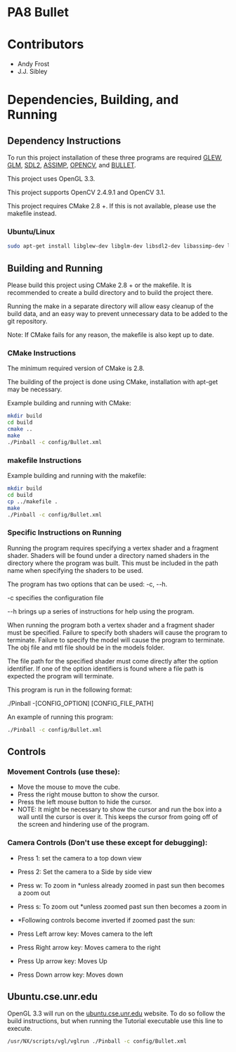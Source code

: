 # PA8 Bullet

# Contributors
* Andy Frost
* J.J. Sibley

# Dependencies, Building, and Running

## Dependency Instructions
To run this project installation of these three programs are required [GLEW](http://glew.sourceforge.net/), [GLM](http://glm.g-truc.net/0.9.7/index.html), [SDL2](https://wiki.libsdl.org/Tutorials), [ASSIMP](http://www.assimp.org/), [OPENCV](http://opencv.org/), and [BULLET](http://bulletphysics.org/wordpress/).

This project uses OpenGL 3.3.

This project supports OpenCV 2.4.9.1 and OpenCV 3.1.

This project requires CMake 2.8 +. If this is not available, please use the makefile instead.

### Ubuntu/Linux
```bash
sudo apt-get install libglew-dev libglm-dev libsdl2-dev libassimp-dev libopencv-dev libbullet-dev
```

## Building and Running
Please build this project using CMake 2.8 + or the makefile. It is recommended to create a build directory and to build the project there.

Running the make in a separate directory will allow easy cleanup of the build data, and an easy way to prevent unnecessary data to be added to the git repository.

Note: If CMake fails for any reason, the makefile is also kept up to date.

### CMake Instructions

The minimum required version of CMake is 2.8. 

The building of the project is done using CMake, installation with apt-get may be necessary.

Example building and running with CMake:

```bash
mkdir build
cd build
cmake ..
make
./Pinball -c config/Bullet.xml
```

### makefile Instructions

Example building and running with the makefile:
```bash
mkdir build
cd build
cp ../makefile .
make
./Pinball -c config/Bullet.xml
```

### Specific Instructions on Running
Running the program requires specifying a vertex shader and a fragment shader. Shaders will be found under a directory named shaders in the directory where the program was built. This must be included in the path name when specifying the shaders to be used.

The program has two options that can be used: -c, --h.

-c specifies the configuration file

--h brings up a series of instructions for help using the program.

When running the program both a vertex shader and a fragment shader must be specified. Failure to specify both shaders will cause the program to terminate. Failure to specify the model will cause the program to terminate. The obj file and mtl file should be in the models folder.

The file path for the specified shader must come directly after the option identifier. If one of the option identifiers is found where a file path is expected the program will terminate.

This program is run in the following format:

./Pinball -[CONFIG_OPTION] [CONFIG_FILE_PATH]

An example of running this program:

```bash
./Pinball -c config/Bullet.xml
```

## Controls

### Movement Controls (use these):
* Move the mouse to move the cube.
* Press the right mouse button to show the cursor.
* Press the left mouse button to hide the cursor.
* NOTE: It might be necessary to show the cursor and run the box into a wall until the cursor is over it. This keeps the cursor from going off of the screen and hindering use of the program.

### Camera Controls (Don't use these except for debugging):
* Press 1: set the camera to a top down view
* Press 2: Set the camera to a Side by side view

* Press w: To zoom in *unless already zoomed in past sun then becomes a zoom out
* Press s: To zoom out *unless zoomed past sun then becomes a zoom in

* *Following controls become inverted if zoomed past the sun:
* Press Left arrow key: Moves camera to the left
* Press Right arrow key: Moves camera to the right
* Press Up arrow key: Moves Up
* Press Down arrow key: Moves down


## Ubuntu.cse.unr.edu
OpenGL 3.3 will run on the [ubuntu.cse.unr.edu](https://ubuntu.cse.unr.edu/) website. To do so follow the build instructions, but when running the Tutorial executable use this line to execute.
```bash
/usr/NX/scripts/vgl/vglrun ./Pinball -c config/Bullet.xml
```
